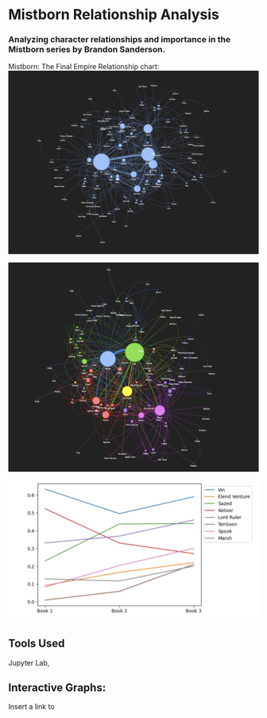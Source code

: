 # Mistborn Relationship Analysis
### Analyzing character relationships and importance in the Mistborn series by Brandon Sanderson.

Mistborn: The Final Empire Relationship chart:
![](pictures/Book1Relationships.png)

![](pictures/Book1Community.png)

![](pictures/SeriesRelevance.png)


## Tools Used
Jupyter Lab, 


## Interactive Graphs:
Insert a link to 